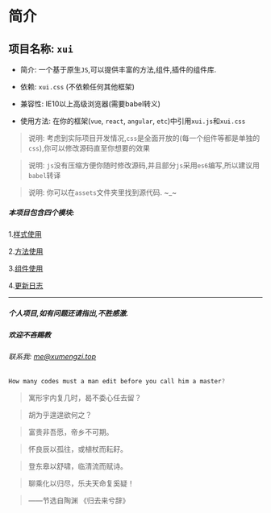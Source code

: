 <link rel="stylesheet" type="text/css" href="./assets/xui.css">
<script type="text/javascript" src="./assets/xui.js"></script>

<style>
#book-search-results{
    position: relative;
}
</style>

# 简介

## 项目名称: `xui`

* 简介: 一个基于原生`JS`,可以提供丰富的方法,组件,插件的组件库.

* 依赖: `xui.css` (不依赖任何其他框架)

* 兼容性: IE10以上高级浏览器(需要babel转义)

* 使用方法: 在你的框架(`vue`, `react`, `angular`, `etc`)中引用`xui.js`和`xui.css`

>说明: 考虑到实际项目开发情况,`css`是全面开放的(每一个组件等都是单独的`css`),你可以修改源码直至你想要的效果

>说明: `js`没有压缩方便你随时修改源码,并且部分`js`采用`es6`编写,所以建议用`babel`转译

>说明: 你可以在`assets`文件夹里找到源代码. ~_~

##### 本项目包含四个模块:
1.[样式使用](styles/README.md)

2.[方法使用](methods/README.md)

3.[组件使用](plugins/README.md)

4.[更新日志](others/changeLog.md)

***

##### 个人项目,如有问题还请指出,不胜感激.
##### 欢迎不吝赐教
###### 联系我: *me@xumengzi.top*

```js
How many codes must a man edit before you call him a master?
```


>寓形宇内复几时，曷不委心任去留？

>胡为乎遑遑欲何之？

>富贵非吾愿，帝乡不可期。

>怀良辰以孤往，或植杖而耘耔。

>登东皋以舒啸，临清流而赋诗。

>聊乘化以归尽，乐夫天命复奚疑！

>——节选自陶渊  《归去来兮辞》

<script>
    var img = new Image(); 
    img.src = 'https://img.shields.io/badge/xui-v' + xui.version + '-brightgreen.svg';
    var target = document.querySelector('#book-search-results');
    target.insertBefore(img, target.childNodes[0]);
</script>